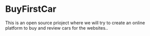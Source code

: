 # BuyFirstCar
This is an open source prioject where we will try to create an online platform to buy and review cars for the websites..
